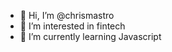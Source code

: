 - 👋 Hi, I’m @chrismastro
- 👀 I’m interested in fintech
- 🌱 I’m currently learning Javascript

<!---
chrismastro/chrismastro is a ✨ special ✨ repository because its `README.md` (this file) appears on your GitHub profile.
You can click the Preview link to take a look at your changes.
--->
